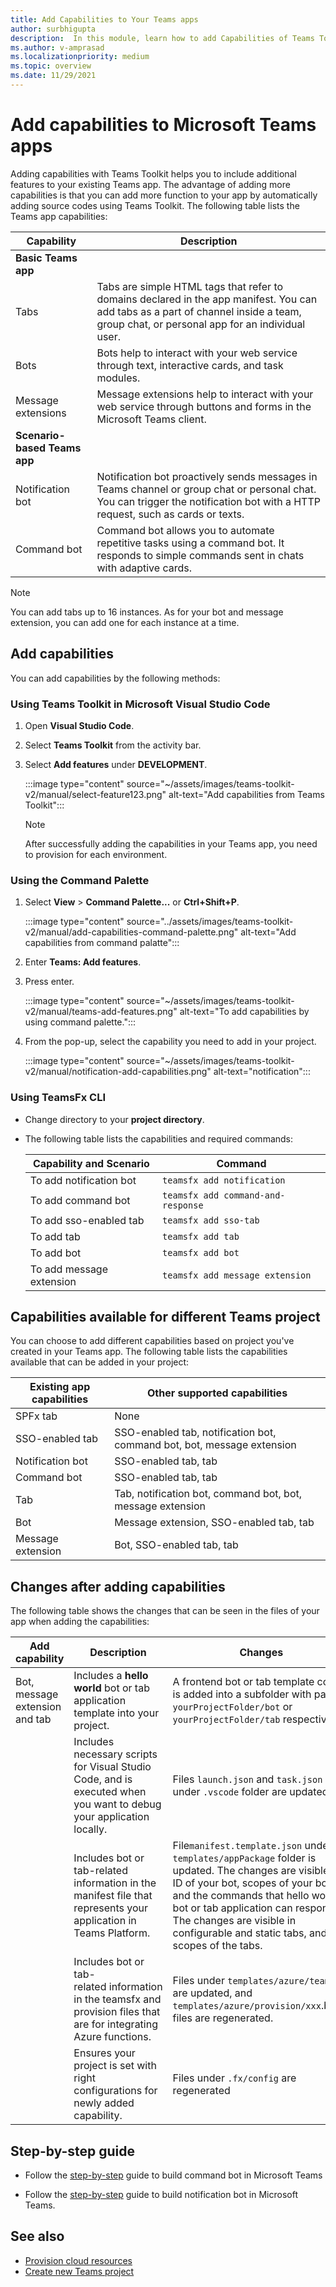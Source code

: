 ```yaml
---
title: Add Capabilities to Your Teams apps
author: surbhigupta
description:  In this module, learn how to add Capabilities of Teams Toolkit
ms.author: v-amprasad
ms.localizationpriority: medium
ms.topic: overview
ms.date: 11/29/2021
---
```


# Add capabilities to Microsoft Teams apps

Adding capabilities with Teams Toolkit helps you to include additional features to your existing Teams app. The advantage of adding more capabilities is that you can add more function to your app by automatically adding source codes using Teams Toolkit. The following table lists the Teams app capabilities:

|**Capability**|**Description**|
|--------|-------------|
|**Basic Teams app**|              |
| Tabs |  Tabs are simple HTML tags that refer to domains declared in the app manifest. You can add tabs as a part of channel inside a team, group chat, or personal app for an individual user.|
| Bots |  Bots help to interact with your web service through text, interactive cards, and task modules.|
| Message extensions | Message extensions help to interact with your web service through buttons and forms in the Microsoft Teams client.|
|**Scenario-based Teams app**|             |
| Notification bot | Notification bot proactively sends messages in Teams channel or group chat or personal chat. You can trigger the notification bot with a HTTP request, such as cards or texts. |
| Command bot | Command bot allows you to automate repetitive tasks using a command bot. It responds to simple commands sent in chats with adaptive cards. |

> [!NOTE]
> You can add tabs up to 16 instances. As for your bot and message extension, you can add one for each instance at a time.

## Add capabilities

You can add capabilities by the following methods:

### Using Teams Toolkit in Microsoft Visual Studio Code

   1. Open **Visual Studio Code**.
   1. Select **Teams Toolkit** from the activity bar.
   1. Select **Add features** under **DEVELOPMENT**.

       :::image type="content" source="~/assets/images/teams-toolkit-v2/manual/select-feature123.png" alt-text="Add capabilities from Teams Toolkit":::

      > [!NOTE]
      > After successfully adding the capabilities in your Teams app, you need to provision for each environment.

### Using the Command Palette

   1. Select **View** > **Command Palette...** or **Ctrl+Shift+P**.

      :::image type="content" source="../assets/images/teams-toolkit-v2/manual/add-capabilities-command-palette.png" alt-text="Add capabilities from command palatte":::

   1. Enter **Teams: Add features**.
   1. Press enter.

      :::image type="content" source="~/assets/images/teams-toolkit-v2/manual/teams-add-features.png" alt-text="To add capabilities by using command palette.":::

   1. From the pop-up, select the capability you need to add in your project.

       :::image type="content" source="~/assets/images/teams-toolkit-v2/manual/notification-add-capabilities.png" alt-text="notification":::

### Using TeamsFx CLI

* Change directory to your **project directory**.
* The following table lists the capabilities and required commands:

  |Capability and Scenario| Command|
  |-----------------------|----------|
  |To add notification bot |`teamsfx add notification`|
  |To add command bot |`teamsfx add command-and-response`|
  |To add sso-enabled tab |`teamsfx add sso-tab`|
  |To add tab |`teamsfx add tab`|
  |To add bot |`teamsfx add bot`|
  |To add message extension |`teamsfx add message extension`|

## Capabilities available for different Teams project

You can choose to add different capabilities based on project you've created in your Teams app.
The following table lists the capabilities available that can be added in your project:

|Existing app capabilities|Other supported capabilities|
|--------------------|--------------------|
|SPFx tab |None|
|SSO-enabled tab |SSO-enabled tab, notification bot, command bot, bot, message extension|
|Notification bot |SSO-enabled tab, tab|
|Command bot |SSO-enabled tab, tab|
|Tab |Tab, notification bot, command bot, bot, message extension|
|Bot |Message extension, SSO-enabled tab, tab|
|Message extension |Bot, SSO-enabled tab, tab |

## Changes after adding capabilities

The following table shows the changes that can be seen in the files of your app when adding the capabilities:

|Add capability|Description| Changes|
|------------|------------------------|---------|
|Bot, message extension and tab|Includes a **hello world**&nbsp;bot or tab application template into your project.|A frontend bot or tab template code is added into a subfolder with path `yourProjectFolder/bot` or `yourProjectFolder/tab` respectively.|
| &nbsp; |Includes necessary scripts for Visual Studio Code, and is executed when you want to debug your application locally. |Files `launch.json` and `task.json` under `.vscode` folder are updated.|
| &nbsp; |Includes bot or tab-related information in the manifest file that represents your application in Teams Platform.|File`manifest.template.json` under `templates/appPackage` folder is updated. The changes are visible in ID of your bot, scopes of your bot, and the commands that hello world bot or tab application can respond to. The changes are visible in configurable and static tabs, and scopes of the tabs.|
| &nbsp; |Includes bot or tab-related&nbsp;information in the teamsfx and provision files that are for integrating Azure functions.|Files under `templates/azure/teamsfx` are updated, and `templates/azure/provision/xxx`.bicep files are regenerated.|
| &nbsp; |Ensures your project is set with right configurations for newly added capability.|Files under `.fx/config` are regenerated|

## Step-by-step guide

* Follow the [step-by-step](../sbs-gs-commandbot.yml) guide to build command bot in Microsoft Teams

* Follow the [step-by-step](../sbs-gs-notificationbot.yml) guide to build notification bot in Microsoft Teams.

## See also

* [Provision cloud resources](provision.md)
* [Create new Teams project](create-new-project.md)
